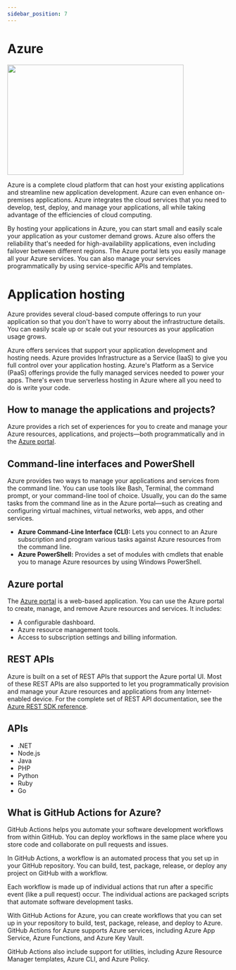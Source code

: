 ```yaml
---
sidebar_position: 7
---
```



#  Azure


<img src="https://kirz.com/upload-img/Theme/Blog/microsoft-azure-cloud.jpg" height = "250" width = "400"/>
            

Azure is a complete cloud platform that can host your existing applications and streamline new application development. Azure can even enhance on-premises applications.
Azure integrates the cloud services that you need to develop, test, deploy, and manage your applications, all while taking advantage of the efficiencies of cloud computing.


By hosting your applications in Azure, you can start small and easily scale your application as your customer demand grows. Azure also offers the reliability that's needed 
for high-availability applications, even including failover between different regions. The Azure portal lets you easily manage all your Azure services. You can also manage your services programmatically by using service-specific APIs and templates.


# Application hosting

Azure provides several cloud-based compute offerings to run your application so that you don't have to worry about the infrastructure details. You can easily scale up or scale 
out your resources as your application usage grows.


Azure offers services that support your application development and hosting needs. Azure provides Infrastructure as a Service (IaaS) to give you full control over your application
hosting. Azure's Platform as a Service (PaaS) offerings provide the fully managed services needed to power your apps. There's even true serverless hosting in Azure where all you
need to do is write your code.


## How to manage the applications and projects?

Azure provides a rich set of experiences for you to create and manage your Azure resources, applications, and projects—both programmatically and in the 
[Azure portal](https://portal.azure.com/).

## Command-line interfaces and PowerShell
Azure provides two ways to manage your applications and services from the command line. You can use tools like Bash, Terminal, the command prompt, or your command-line tool of 
choice. Usually, you can do the same tasks from the command line as in the Azure portal—such as creating and configuring virtual machines, virtual networks, web apps, and other services.
- **Azure Command-Line Interface (CLI):** Lets you connect to an Azure subscription and program various tasks against Azure resources from the command line.
- **Azure PowerShell:** Provides a set of modules with cmdlets that enable you to manage Azure resources by using Windows PowerShell.

## Azure portal
The [Azure portal](https://portal.azure.com/) is a web-based application. You can use the Azure portal to create, manage, and remove Azure resources and services. It includes:
- A configurable dashboard.
- Azure resource management tools.
- Access to subscription settings and billing information.


## REST APIs
Azure is built on a set of REST APIs that support the Azure portal UI. Most of these REST APIs are also supported to let you programmatically provision and manage your 
Azure resources and applications from any Internet-enabled device. For the complete set of REST API documentation, see the 
[Azure REST SDK reference](https://docs.microsoft.com/en-us/rest/api/).

## APIs
- .NET
- Node.js
- Java
- PHP
- Python
- Ruby
- Go

## What is GitHub Actions for Azure?
GitHub Actions helps you automate your software development workflows from within GitHub. You can deploy workflows in the same place where you store code and collaborate on 
pull requests and issues.


In GitHub Actions, a workflow is an automated process that you set up in your GitHub repository. You can build, test, package, release, or deploy any project on GitHub with 
a workflow.


Each workflow is made up of individual actions that run after a specific event (like a pull request) occur. The individual actions are packaged scripts that automate software 
development tasks.


With GitHub Actions for Azure, you can create workflows that you can set up in your repository to build, test, package, release, and deploy to Azure. GitHub Actions for Azure
supports Azure services, including Azure App Service, Azure Functions, and Azure Key Vault.


GitHub Actions also include support for utilities, including Azure Resource Manager templates, Azure CLI, and Azure Policy.
